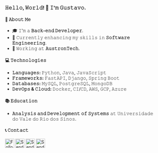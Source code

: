 ### 𝙷𝚎𝚕𝚕𝚘, 𝚆𝚘𝚛𝚕𝚍! 👋 𝙸'𝚖 𝙶𝚞𝚜𝚝𝚊𝚟𝚘.

#### 🚀 𝙰𝚋𝚘𝚞𝚝 𝙼𝚎
- 🎓 𝙸'𝚖 𝚊 **𝙱𝚊𝚌𝚔-𝚎𝚗𝚍 𝙳𝚎𝚟𝚎𝚕𝚘𝚙𝚎𝚛**.
- 🌱 𝙲𝚞𝚛𝚛𝚎𝚗𝚝𝚕𝚢 𝚎𝚗𝚑𝚊𝚗𝚌𝚒𝚗𝚐 𝚖𝚢 𝚜𝚔𝚒𝚕𝚕𝚜 𝚒𝚗 **𝚂𝚘𝚏𝚝𝚠𝚊𝚛𝚎 𝙴𝚗𝚐𝚒𝚗𝚎𝚎𝚛𝚒𝚗𝚐**.
- 🏢 𝚆𝚘𝚛𝚔𝚒𝚗𝚐 𝚊𝚝 **𝙰𝚞𝚜𝚝𝚛𝚘𝚗𝚃𝚎𝚌𝚑**.

#### 💻 𝚃𝚎𝚌𝚑𝚗𝚘𝚕𝚘𝚐𝚒𝚎𝚜
- **𝙻𝚊𝚗𝚐𝚞𝚊𝚐𝚎𝚜:** 𝙿𝚢𝚝𝚑𝚘𝚗, 𝙹𝚊𝚟𝚊, 𝙹𝚊𝚟𝚊𝚂𝚌𝚛𝚒𝚙𝚝
- **𝙵𝚛𝚊𝚖𝚎𝚠𝚘𝚛𝚔𝚜:** 𝙵𝚊𝚜𝚝𝙰𝙿𝙸, 𝙳𝚓𝚊𝚗𝚐𝚘, 𝚂𝚙𝚛𝚒𝚗𝚐 𝙱𝚘𝚘𝚝
- **𝙳𝚊𝚝𝚊𝚋𝚊𝚜𝚎𝚜:** 𝙼𝚢𝚂𝚀𝙻, 𝙿𝚘𝚜𝚝𝚐𝚛𝚎𝚂𝚀𝙻, 𝙼𝚘𝚗𝚐𝚘𝙳𝙱
- **𝙳𝚎𝚟𝙾𝚙𝚜 & 𝙲𝚕𝚘𝚞𝚍:** 𝙳𝚘𝚌𝚔𝚎𝚛, 𝙲𝙸/𝙲𝙳, 𝙰𝚆𝚂, 𝙶𝙲𝙿, 𝙰𝚣𝚞𝚛𝚎

#### 📚 𝙴𝚍𝚞𝚌𝚊𝚝𝚒𝚘𝚗
- **𝙰𝚗𝚊𝚕𝚢𝚜𝚒𝚜 𝚊𝚗𝚍 𝙳𝚎𝚟𝚎𝚕𝚘𝚙𝚖𝚎𝚗𝚝 𝚘𝚏 𝚂𝚢𝚜𝚝𝚎𝚖𝚜** 𝚊𝚝 𝚄𝚗𝚒𝚟𝚎𝚛𝚜𝚒𝚍𝚊𝚍𝚎 𝚍𝚘 𝚅𝚊𝚕𝚎 𝚍𝚘 𝚁𝚒𝚘 𝚍𝚘𝚜 𝚂𝚒𝚗𝚘𝚜.

#### 📞 𝙲𝚘𝚗𝚝𝚊𝚌𝚝
[<img src="https://upload.wikimedia.org/wikipedia/commons/thumb/c/ca/LinkedIn_logo_initials.png/480px-LinkedIn_logo_initials.png" height="30em" align="center" alt="Follow Gustavo on LinkedIn" title="Follow Gustavo on LinkedIn"/>](https://www.linkedin.com/in/gustavo-carvalho-0250411a7/)
[<img src="https://logodownload.org/wp-content/uploads/2017/11/discord-logo-1-1.png" height="30em" align="center" alt="Send a message on Discord" title="Send a message on Discord"/>](https://discord.com/channels/@me/1198108417479409715)
[<img src="https://png.pngtree.com/png-vector/20221018/ourmid/pngtree-whatsapp-phone-icon-png-image_6315989.png" height="30em" align="center" alt="Send a message on WhatsApp" title="Send a message on WhatsApp"/>](https://wa.me/5548991515487)
[<img src="https://www.ccsa.ufpb.br/quantum/contents/imagens/Email.png/@@images/e6df151e-88ef-45e1-a0c8-13f36ae858ed.png" height="30em" align="center" alt="Send an Email" title="Send an Email"/>](mailto:gustaavoribeeiro@hotmail.com)
